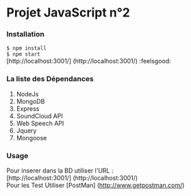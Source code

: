 # Projet JavaScript n°2

### Installation

```$ npm install```  
```$ npm start```  
[http://localhost:3001/] (http://localhost:3001/) :feelsgood:  

### La liste des Dépendances

1. NodeJs
2. MongoDB
3. Express 
4. SoundCloud API
5. Web Speech API
6. Jquery
7. Mongoose

### Usage

Pour inserer dans la BD utiliser l'URL :  
[http://localhost:3001/] (http://localhost:3001/)  
Pour les Test Utiliser [PostMan] (http://www.getpostman.com/)
